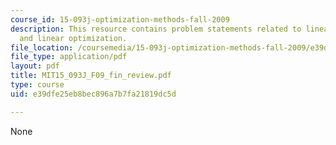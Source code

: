```yaml
---
course_id: 15-093j-optimization-methods-fall-2009
description: This resource contains problem statements related to linear programming
  and linear optimization.
file_location: /coursemedia/15-093j-optimization-methods-fall-2009/e39dfe25eb8bec896a7b7fa21819dc5d_MIT15_093J_F09_fin_review.pdf
file_type: application/pdf
layout: pdf
title: MIT15_093J_F09_fin_review.pdf
type: course
uid: e39dfe25eb8bec896a7b7fa21819dc5d

---
```

None